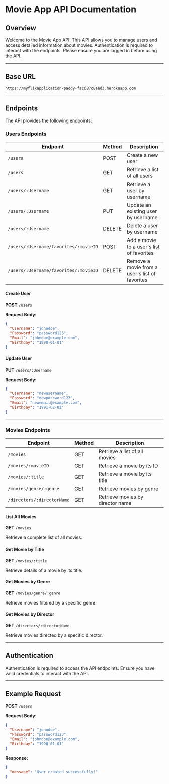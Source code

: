# Movie App API Documentation

## Overview
Welcome to the Movie App API! This API allows you to manage users and access detailed information about movies. Authentication is required to interact with the endpoints. Please ensure you are logged in before using the API.

---

## Base URL
```
https://myflixapplication-paddy-fac687c8aed3.herokuapp.com
```

---

## Endpoints
The API provides the following endpoints:

### Users Endpoints

| Endpoint                               | Method | Description                                  |
|----------------------------------------|--------|----------------------------------------------|
| `/users`                               | POST   | Create a new user                            |
| `/users`                               | GET    | Retrieve a list of all users                |
| `/users/:Username`                     | GET    | Retrieve a user by username                 |
| `/users/:Username`                     | PUT    | Update an existing user by username         |
| `/users/:Username`                     | DELETE | Delete a user by username                   |
| `/users/:Username/favorites/:movieID`  | POST   | Add a movie to a user's list of favorites   |
| `/users/:Username/favorites/:movieID`  | DELETE | Remove a movie from a user's list of favorites |

#### Create User
**POST** `/users`

**Request Body:**
```json
{
  "Username": "johndoe",
  "Password": "password123",
  "Email": "johndoe@example.com",
  "Birthday": "1990-01-01"
}
```

#### Update User
**PUT** `/users/:Username`

**Request Body:**
```json
{
  "Username": "newusername",
  "Password": "newpassword123",
  "Email": "newemail@example.com",
  "Birthday": "1991-02-02"
}
```

---

### Movies Endpoints

| Endpoint                     | Method | Description                      |
|------------------------------|--------|----------------------------------|
| `/movies`                    | GET    | Retrieve a list of all movies    |
| `/movies/:movieID`           | GET    | Retrieve a movie by its ID       |
| `/movies/:title`             | GET    | Retrieve a movie by its title    |
| `/movies/genre/:genre`       | GET    | Retrieve movies by genre         |
| `/directors/:directorName`   | GET    | Retrieve movies by director name |

#### List All Movies
**GET** `/movies`

Retrieve a complete list of all movies.

#### Get Movie by Title
**GET** `/movies/:title`

Retrieve details of a movie by its title.

#### Get Movies by Genre
**GET** `/movies/genre/:genre`

Retrieve movies filtered by a specific genre.

#### Get Movies by Director
**GET** `/directors/:directorName`

Retrieve movies directed by a specific director.

---

## Authentication
Authentication is required to access the API endpoints. Ensure you have valid credentials to interact with the API.

---

## Example Request
**POST** `/users`

**Request Body:**
```json
{
  "Username": "johndoe",
  "Password": "password123",
  "Email": "johndoe@example.com",
  "Birthday": "1990-01-01"
}
```

**Response:**
```json
{
  "message": "User created successfully!"
}
```

